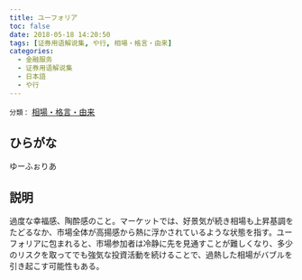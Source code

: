```yaml
---
title: ユーフォリア
toc: false
date: 2018-05-18 14:20:50
tags: [证券用语解说集, や行, 相場・格言・由来]
categories:
  - 金融服务
  - 证券用语解说集
  - 日本語
  - や行
---
```


`分類：` [相場・格言・由来](/tags/相場・格言・由来/)

## ひらがな

ゆーふぉりあ

## 説明

過度な幸福感、陶酔感のこと。マーケットでは、好景気が続き相場も上昇基調をたどるなか、市場全体が高揚感から熱に浮かされているような状態を指す。ユーフォリアに包まれると、市場参加者は冷静に先を見通すことが難しくなり、多少のリスクを取ってでも強気な投資活動を続けることで、過熱した相場がバブルを引き起こす可能性もある。
